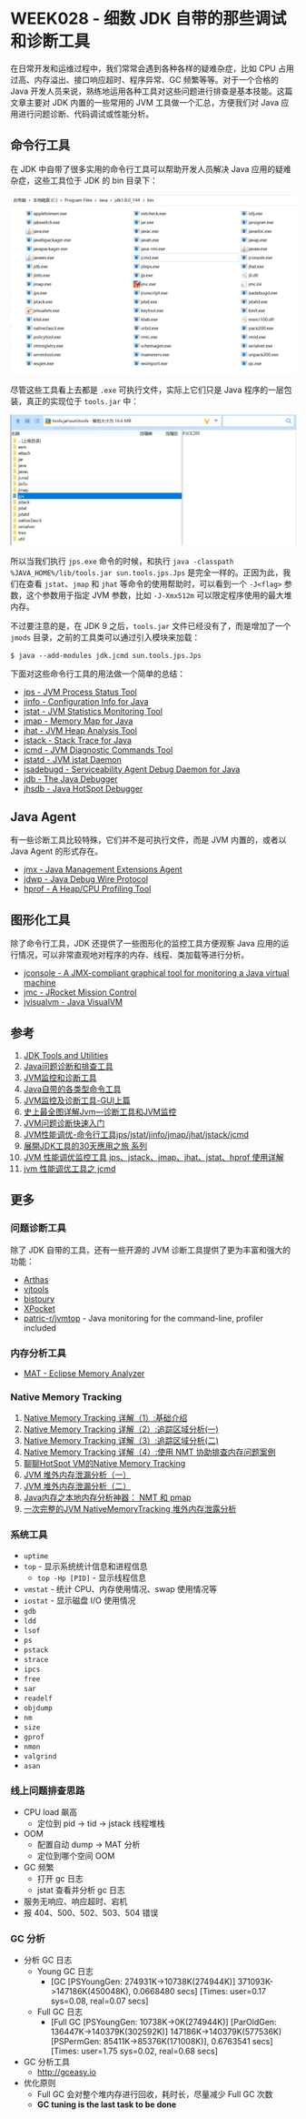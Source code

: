 # WEEK028 - 细数 JDK 自带的那些调试和诊断工具

在日常开发和运维过程中，我们常常会遇到各种各样的疑难杂症，比如 CPU 占用过高、内存溢出、接口响应超时、程序异常、GC 频繁等等。对于一个合格的 Java 开发人员来说，熟练地运用各种工具对这些问题进行排查是基本技能。这篇文章主要对 JDK 内置的一些常用的 JVM 工具做一个汇总，方便我们对 Java 应用进行问题诊断、代码调试或性能分析。

## 命令行工具

在 JDK 中自带了很多实用的命令行工具可以帮助开发人员解决 Java 应用的疑难杂症，这些工具位于 JDK 的 bin 目录下：

![](./images/java-bin.png)

尽管这些工具看上去都是 `.exe` 可执行文件，实际上它们只是 Java 程序的一层包装，真正的实现位于 `tools.jar` 中：

![](./images/tools.jar.png)

所以当我们执行 `jps.exe` 命令的时候，和执行 `java -classpath %JAVA_HOME%/lib/tools.jar sun.tools.jps.Jps` 是完全一样的。正因为此，我们在查看 `jstat`、`jmap` 和 `jhat` 等命令的使用帮助时，可以看到一个 `-J<flag>` 参数，这个参数用于指定 JVM 参数，比如 `-J-Xmx512m` 可以限定程序使用的最大堆内存。

不过要注意的是，在 JDK 9 之后，`tools.jar` 文件已经没有了，而是增加了一个 `jmods` 目录，之前的工具类可以通过引入模块来加载：

```
$ java --add-modules jdk.jcmd sun.tools.jps.Jps
```

下面对这些命令行工具的用法做一个简单的总结：

* [jps - JVM Process Status Tool](./jps/README.md)
* [jinfo - Configuration Info for Java](./jinfo/README.md)
* [jstat - JVM Statistics Monitoring Tool](./jstat/README.md)
* [jmap - Memory Map for Java](./jmap/README.md)
* [jhat - JVM Heap Analysis Tool](./jhat/README.md)
* [jstack - Stack Trace for Java](./jstack/README.md)
* [jcmd - JVM Diagnostic Commands Tool](./jcmd/README.md)
* [jstatd - JVM jstat Daemon](./jstatd/README.md)
* [jsadebugd - Serviceability Agent Debug Daemon for Java](./jsadebugd/README.md)
* [jdb - The Java Debugger](./jdb/README.md)
* [jhsdb - Java HotSpot Debugger](./jhsdb/READEME.md)

## Java Agent

有一些诊断工具比较特殊，它们并不是可执行文件，而是 JVM 内置的，或者以 Java Agent 的形式存在。

* [jmx - Java Management Extensions Agent](./jmx/README.md)
* [jdwp - Java Debug Wire Protocol](./jdwp/README.md)
* [hprof - A Heap/CPU Profiling Tool](./hprof/README.md)

## 图形化工具

除了命令行工具，JDK 还提供了一些图形化的监控工具方便观察 Java 应用的运行情况，可以非常直观地对程序的内存、线程、类加载等进行分析。

* [jconsole - A JMX-compliant graphical tool for monitoring a Java virtual machine](./jconsole/README.md)
* [jmc - JRocket Mission Control](./jmc/README.md)
* [jvisualvm - Java VisualVM](./jvisualvm/README.md)

## 参考

1. [JDK Tools and Utilities](https://docs.oracle.com/javase/8/docs/technotes/tools/)
1. [Java问题诊断和排查工具](https://tobebetterjavaer.com/jvm/problem-tools.html)
1. [JVM监控和诊断工具](https://www.cnblogs.com/dwtfukgv/p/15126148.html)
1. [Java自带的各类型命令工具](https://doctording.github.io/sword_at_offer/content/java_jvm/jvm_tools.html)
1. [JVM监控及诊断工具-GUI上篇](https://juejin.cn/post/6972450999034183710)
1. [史上最全图详解Jvm—诊断工具和JVM监控](https://blog.csdn.net/wj1314250/article/details/118370096)
1. [JVM问题诊断快速入门](https://guns-y.github.io/2019/09/04/JVM/JVM%E9%97%AE%E9%A2%98%E8%AF%8A%E6%96%AD%E5%BF%AB%E9%80%9F%E5%85%A5%E9%97%A8/)
1. [JVM性能调优-命令行工具jps/jstat/jinfo/jmap/jhat/jstack/jcmd](https://cloud.tencent.com/developer/article/1790337)
1. [展開JDK工具的30天應用之旅 系列](https://ithelp.ithome.com.tw/users/20140481/ironman/4472)
1. [JVM 性能调优监控工具 jps、jstack、jmap、jhat、jstat、hprof 使用详解](https://my.oschina.net/feichexia/blog/196575)
1. [jvm 性能调优工具之 jcmd](https://cloud.tencent.com/developer/article/1130026)

## 更多

### 问题诊断工具

除了 JDK 自带的工具，还有一些开源的 JVM 诊断工具提供了更为丰富和强大的功能：

* [Arthas](https://arthas.aliyun.com/zh-cn/)
* [vjtools](https://github.com/vipshop/vjtools)
* [bistoury](https://github.com/qunarcorp/bistoury)
* [XPocket](https://xpocket.perfma.com/)
* [patric-r/jvmtop](https://github.com/patric-r/jvmtop) - Java monitoring for the command-line, profiler included

### 内存分析工具

* [MAT - Eclipse Memory Analyzer](https://www.eclipse.org/mat/)

### Native Memory Tracking

1. [Native Memory Tracking 详解（1）:基础介绍](https://heapdump.cn/article/4644018)
1. [Native Memory Tracking 详解（2）:追踪区域分析(一)](https://heapdump.cn/article/4690198)
1. [Native Memory Tracking 详解（3）:追踪区域分析(二)](https://heapdump.cn/article/4813403)
1. [Native Memory Tracking 详解（4）:使用 NMT 协助排查内存问题案例](https://heapdump.cn/article/4926566)
1. [聊聊HotSpot VM的Native Memory Tracking](https://cloud.tencent.com/developer/article/1406522)
1. [JVM 堆外内存泄漏分析（一）](https://coderbee.net/index.php/jvm/20190913/1929)
1. [JVM 堆外内存泄漏分析（二）](https://coderbee.net/index.php/jvm/20190916/1936)
1. [Java内存之本地内存分析神器： NMT 和 pmap](https://blog.csdn.net/jicahoo/article/details/50933469)
1. [一次完整的JVM NativeMemoryTracking 堆外内存泄露分析](https://www.jianshu.com/p/27c06a43797b)

### 系统工具

* `uptime`
* `top` - 显示系统统计信息和进程信息
    * `top -Hp [PID]` - 显示线程信息
* `vmstat` - 统计 CPU、内存使用情况、swap 使用情况等
* `iostat` - 显示磁盘 I/O 使用情况
* `gdb`
* `ldd`
* `lsof`
* `ps`
* `pstack`
* `strace`
* `ipcs`
* `free`
* `sar`
* `readelf`
* `objdump`
* `nm`
* `size`
* `gprof`
* `nmon`
* `valgrind`
* `asan`

### 线上问题排查思路

* CPU load 飙高
    * 定位到 pid -> tid -> jstack 线程堆栈
* OOM
    * 配置自动 dump -> MAT 分析
    * 定位到哪个空间 OOM
* GC 频繁
    * 打开 gc 日志
    * jstat 查看并分析 gc 日志
* 服务无响应、响应超时、宕机
* 报 404、500、502、503、504 错误

### GC 分析

* 分析 GC 日志
    * Young GC 日志
        * [GC [PSYoungGen: 274931K->10738K(274944K)] 371093K->147186K(450048K), 0.0668480 secs] [Times: user=0.17 sys=0.08, real=0.07 secs]
    * Full GC 日志
        * [Full GC [PSYoungGen: 10738K->0K(274944K)] [ParOldGen: 136447K->140379K(302592K)] 147186K->140379K(577536K) [PSPermGen: 85411K->85376K(171008K)], 0.6763541 secs] [Times: user=1.75 sys=0.02, real=0.68 secs]
* GC 分析工具
    * http://gceasy.io
* 优化原则
    * Full GC 会对整个堆内存进行回收，耗时长，尽量减少 Full GC 次数
    * **GC tuning is the last task to be done**
